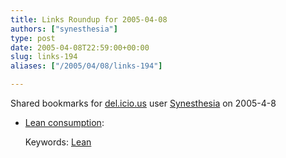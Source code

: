 ```yaml
---
title: Links Roundup for 2005-04-08
authors: ["synesthesia"]
type: post
date: 2005-04-08T22:59:00+00:00
slug: links-194 
aliases: ["/2005/04/08/links-194"]

---
```

Shared bookmarks for [del.icio.us][1] user  [Synesthesia][2] on 2005-4-8

  * [Lean consumption][3]:
   
    Keywords: [Lean][4]

 [1]: https://del.icio.us/
 [2]: https://del.icio.us/synesthesia
 [3]: https://www.clarkeching.com/2005/04/lean_consumptio.html "https://www.clarkeching.com/2005/04/lean_consumptio.html"
 [4]: https://del.icio.us/synesthesia/Lean